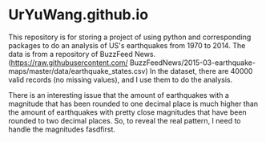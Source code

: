 # UrYuWang.github.io
This repository is for storing a project of using python and corresponding 
packages to do an analysis of US's earthquakes from 1970 to 2014. The data
is from a repository of BuzzFeed News. (https://raw.githubusercontent.com/
BuzzFeedNews/2015-03-earthquake-maps/master/data/earthquake_states.csv) In
the dataset, there are 40000 valid records (no missing values), and I use 
them to do the analysis.

There is an interesting issue that the amount of earthquakes with a magnitude
that has been rounded to one decimal place is much higher than the amount of 
earthquakes with pretty close magnitudes that have been rounded to two decimal
places. So, to reveal the real pattern, I need to handle the magnitudes fasdfirst.
